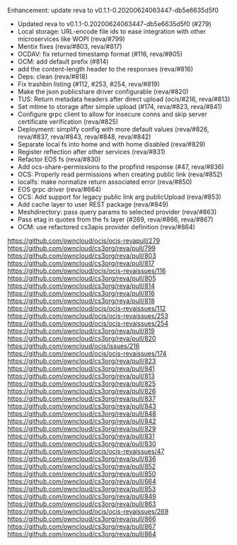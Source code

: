 Enhancement: update reva to v0.1.1-0.20200624063447-db5e6635d5f0

-   Updated reva to v0.1.1-0.20200624063447-db5e6635d5f0 (#279)
-   Local storage: URL-encode file ids to ease integration with other microservices like WOPI (reva/#799)
-   Mentix fixes (reva/#803, reva/#817)
-   OCDAV: fix returned timestamp format (#116, reva/#805)
-   OCM: add default prefix (#814)
-   add the content-length header to the responses (reva/#816)
-   Deps: clean (reva/#818)
-   Fix trashbin listing (#112, #253, #254, reva/#819)
-   Make the json publicshare driver configurable (reva/#820)
-   TUS: Return metadata headers after direct upload (ocis/#216, reva/#813)
-   Set mtime to storage after simple upload (#174, reva/#823, reva/#841)
-   Configure grpc client to allow for insecure conns and skip server certificate verification (reva/#825)
-   Deployment: simplify config with more default values (reva/#826, reva/#837, reva/#843, reva/#848, reva/#842)
-   Separate local fs into home and with home disabled (reva/#829)
-   Register reflection after other services (reva/#831)
-   Refactor EOS fs (reva/#830)
-   Add ocs-share-permissions to the propfind response (#47, reva/#836)
-   OCS: Properly read permissions when creating public link (reva/#852)
-   localfs: make normalize return associated error (reva/#850)
-   EOS grpc driver (reva/#664)
-   OCS: Add support for legacy public link arg publicUpload (reva/#853)
-   Add cache layer to user REST package (reva/#849)
-   Meshdirectory: pass query params to selected provider (reva/#863)
-   Pass etag in quotes from the fs layer (#269, reva/#866, reva/#867)
-   OCM: use refactored cs3apis provider definition (reva/#864)

<https://github.com/owncloud/ocis/ocis-revapull/279>
<https://github.com/owncloud/cs3org/reva/pull/799>
<https://github.com/owncloud/cs3org/reva/pull/803>
<https://github.com/owncloud/cs3org/reva/pull/817>
<https://github.com/owncloud/ocis/ocis-revaissues/116>
<https://github.com/owncloud/cs3org/reva/pull/805>
<https://github.com/owncloud/cs3org/reva/pull/814>
<https://github.com/owncloud/cs3org/reva/pull/816>
<https://github.com/owncloud/cs3org/reva/pull/818>
<https://github.com/owncloud/ocis/ocis-revaissues/112>
<https://github.com/owncloud/ocis/ocis-revaissues/253>
<https://github.com/owncloud/ocis/ocis-revaissues/254>
<https://github.com/owncloud/cs3org/reva/pull/819>
<https://github.com/owncloud/cs3org/reva/pull/820>
<https://github.com/owncloud/ocis/issues/216>
<https://github.com/owncloud/ocis/ocis-revaissues/174>
<https://github.com/owncloud/cs3org/reva/pull/823>
<https://github.com/owncloud/cs3org/reva/pull/841>
<https://github.com/owncloud/cs3org/reva/pull/813>
<https://github.com/owncloud/cs3org/reva/pull/825>
<https://github.com/owncloud/cs3org/reva/pull/826>
<https://github.com/owncloud/cs3org/reva/pull/837>
<https://github.com/owncloud/cs3org/reva/pull/843>
<https://github.com/owncloud/cs3org/reva/pull/848>
<https://github.com/owncloud/cs3org/reva/pull/842>
<https://github.com/owncloud/cs3org/reva/pull/829>
<https://github.com/owncloud/cs3org/reva/pull/831>
<https://github.com/owncloud/cs3org/reva/pull/830>
<https://github.com/owncloud/ocis/ocis-revaissues/47>
<https://github.com/owncloud/cs3org/reva/pull/836>
<https://github.com/owncloud/cs3org/reva/pull/852>
<https://github.com/owncloud/cs3org/reva/pull/850>
<https://github.com/owncloud/cs3org/reva/pull/664>
<https://github.com/owncloud/cs3org/reva/pull/853>
<https://github.com/owncloud/cs3org/reva/pull/849>
<https://github.com/owncloud/cs3org/reva/pull/863>
<https://github.com/owncloud/ocis/ocis-revaissues/269>
<https://github.com/owncloud/cs3org/reva/pull/866>
<https://github.com/owncloud/cs3org/reva/pull/867>
<https://github.com/owncloud/cs3org/reva/pull/864>
